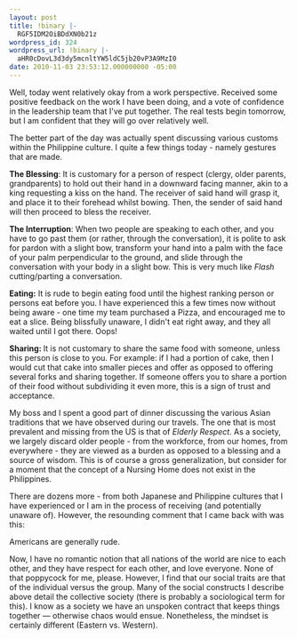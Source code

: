 ```yaml
---
layout: post
title: !binary |-
  RGF5IDM2OiBDdXN0b21z
wordpress_id: 324
wordpress_url: !binary |-
  aHR0cDovL3d3dy5mcnltYW5ldC5jb20vP3A9MzI0
date: 2010-11-03 23:53:12.000000000 -05:00
---
```

Well, today went relatively okay from a work perspective. Received some positive feedback on the work I have been doing, and a vote of confidence in the leadership team that I've put together. The real tests begin tomorrow, but I am confident that they will go over relatively well.

The better part of the day was actually spent discussing various customs within the Philippine culture. I quite a few things today - namely gestures that are made.

<strong><!--more-->The Blessing</strong>: It is customary for a person of respect (clergy, older parents, grandparents) to hold out their hand in a downward facing manner, akin to a king requesting a kiss on the hand. The receiver of said hand will grasp it, and place it to their forehead whilst bowing. Then, the sender of said hand will then proceed to bless the receiver.

<strong>The Interruption</strong>: When two people are speaking to each other, and you have to go past them (or rather, through the conversation), it is polite to ask for pardon with a slight bow, transform your hand into a palm with the face of your palm perpendicular to the ground, and slide through the conversation with your body in a slight bow. This is very much like<em> Flash </em>cutting/parting a conversation.

<strong>Eating:</strong> It is rude to begin eating food until the highest ranking person or persons eat before you. I have experienced this a few times now without being aware - one time my team purchased a Pizza, and encouraged me to eat a slice. Being blissfully unaware, I didn't eat right away, and they all waited until I got there. Oops!

<strong>Sharing: </strong>It is not customary to share the same food with someone, unless this person is close to you. For example: if I had a portion of cake, then I would cut that cake into smaller pieces and offer as opposed to offering several forks and sharing together. If someone offers you to share a portion of their food without subdividing it even more, this is a sign of trust and acceptance.

My boss and I spent a good part of dinner discussing the various Asian traditions that we have observed during our travels. The one that is most prevalent and missing from the US is that of <em>Elderly Respect</em>. As a society, we largely discard older people - from the workforce, from our homes, from everywhere - they are viewed as a burden as opposed to a blessing and a source of wisdom. This is of course a gross generalization, but consider for a moment that the concept of a Nursing Home does not exist in the Philippines.

There are dozens more - from both Japanese and Philippine cultures that I have experienced or I am in the process of receiving (and potentially unaware of). However, the resounding comment that I came back with was this:

Americans are generally rude.

Now, I have no romantic notion that all nations of the world are nice to each other, and they have respect for each other, and love everyone. None of that poppycock for me, please. However, I find that our social traits are that of the individual versus the group. Many of the social constructs I describe above detail the collective society (there is probably a sociological term for this). I know as a society we have an unspoken contract that keeps things together — otherwise chaos would ensue. Nonetheless, the mindset is certainly different (Eastern vs. Western).
